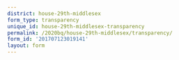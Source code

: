 ```yaml
---
district: house-29th-middlesex
form_type: transparency
unique_id: house-29th-middlesex-transparency
permalink: /2020bq/house-29th-middlesex/transparency/
form_id: '201707123019141'
layout: form
---
```


